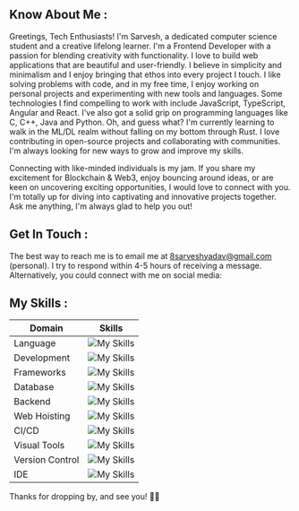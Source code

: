 ## Know About Me :

Greetings, Tech Enthusiasts! I'm Sarvesh, a dedicated computer science student and a creative lifelong learner. I'm a Frontend Developer with a passion for blending creativity with functionality. I love to build web applications that are beautiful and user-friendly. I believe in simplicity and minimalism and I enjoy bringing that ethos into every project I touch. I like solving problems with code, and in my free time, I enjoy working on personal projects and experimenting with new tools and languages. Some technologies I find compelling to work with include JavaScript, TypeScript, Angular and React. I've also got a solid grip on programming languages like C, C++, Java and Python. Oh, and guess what? I'm currently learning to walk in the ML/DL realm without falling on my bottom through Rust. I love contributing in open-source projects and collaborating with communities. I'm always looking for new ways to grow and improve my skills.

Connecting with like-minded individuals is my jam. If you share my excitement for Blockchain & Web3, enjoy bouncing around ideas, or are keen on uncovering exciting opportunities, I would love to connect with you. I'm totally up for diving into captivating and innovative projects together. Ask me anything, I'm always glad to help you out!

## Get In Touch :

The best way to reach me is to email me at [8sarveshyadav@gmail.com](mailto:8sarveshyadav@gmail.com) (personal). I try to respond within 4-5 hours of receiving a message. Alternatively, you could connect with me on social media:

## My Skills :

| Domain | Skills |
| ----------- | ----------- |
| Language | ![My Skills](https://skillicons.dev/icons?i=c,cs,cpp,java,python,r&perline=3) |
| Development | ![My Skills](https://skillicons.dev/icons?i=js,ts,html,css,markdown&perline=3) |
| Frameworks | ![My Skills](https://skillicons.dev/icons?i=angular,react,tailwind,bootstrap&perline=3) |
| Database | ![My Skills](https://skillicons.dev/icons?i=mysql,mongodb) |
| Backend | ![My Skills](https://skillicons.dev/icons?i=nodejs) |
| Web Hoisting | ![My Skills](https://skillicons.dev/icons?i=vercel,netlify,replit) |
| CI/CD | ![My Skills](https://skillicons.dev/icons?i=githubactions) |
| Visual Tools | ![My Skills](https://skillicons.dev/icons?i=blender,vite) |
| Version Control | ![My Skills](https://skillicons.dev/icons?i=git,github) |
| IDE | ![My Skills](https://skillicons.dev/icons?i=androidstudio,eclipse,gcp,idea,visualstudio,vscode&perline=3) |

Thanks for dropping by, and see you! 👋🏻
